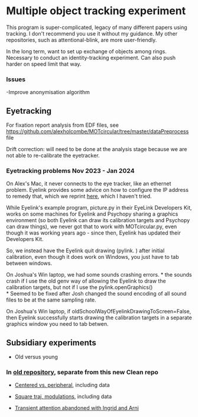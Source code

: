 Multiple object tracking experiment
==============
This program is super-complicated, legacy of many different papers using tracking. I don't recommend you use it without my guidance. My other repositories, such as attentional-blink, are more user-friendly.

In the long term, want to set up exchange of objects among rings. Necessary to conduct an identity-tracking experiment. Can also push harder on speed limit that way.

### Issues
-Improve anonymisation algorithm



## Eyetracking

For fixation report analysis from EDF files, see https://github.com/alexholcombe/MOTcircular/tree/master/dataPreprocess file

Drift correction: will need to be done at the analysis stage because we are not able to re-calibrate the eyetracker.

### Eyetracking problems Nov 2023 - Jan 2024

On Alex's Mac, it never connects to the eye tracker, like an ethernet problem. Eyelink provides some advice on how to configure the IP address to remedy that, which we reprint [here](https://docs.google.com/document/d/1o3IirKJTU_yfOrlNHWl6cmx1fj1j6vFzhXw-UFje_jw/), which I haven't tried.


While Eyelink's example program, picture.py in their EyeLink Developers Kit, works on some machines for Eyelink and Psychopy sharing a graphics environment (so both Eyelink can draw its calibration targets and Psychopy can draw things), we never got that to work with MOTcircular.py, even though it was working years ago - since then, Eyelink has updated their Developers Kit. 

So, we instead have the Eyelink quit drawing (pylink. ) after initial calibration, even though it does work on Windows, you just have to tab between windows.

On Joshua's Win laptop, we had some sounds crashing errors.
	* the sounds crash if I use the old genv way of allowing the Eyelink to draw the calibration targets, but not if I use the             pylink.openGraphics()  
	* Seemed to be fixed after Josh changed the sound encoding of all sound files to be at the same sampling rate.

On Joshua's Win laptop, if oldSchoolWayOfEyelinkDrawingToScreen=False, then Eyelink successfully starts drawing the calibration targets in a separate graphics window you need to tab betwen.

## Subsidiary experiments

- Old versus young

### In [old repository](https://github.com/alexholcombe/MOTcircular), separate from this new Clean repo 

- [Centered vs. peripheral](https://github.com/alexholcombe/MOTcircular/tree/master/experiment_specific/rps_limit), including data

- [Square traj, modulations](https://github.com/alexholcombe/MOTcircular/blob/master/experiment_specific/rps_limit/square.md), including data

- [Transient attention abandoned with Ingrid and Arni](https://github.com/alexholcombe/MOTcircular/tree/master/experiment_specific/transient_attention)